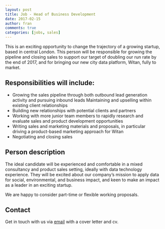 ```yaml
---
layout: post
title: Job - Head of Business Development
date: 2017-02-15
author: fran
comments: true
categories: [jobs, sales]
---
```

This is an exciting opportunity to change the trajectory of a growing
startup, based in central London. This person will be responsible for
growing the pipeline and closing sales to support our target of
doubling our run rate by the end of 2017, and for bringing our new
city data platform, Witan, fully to market.
<!--more-->

## Responsibilities will include:

 - Growing the sales pipeline through both outbound lead generation
   activity and pursuing inbound leads Maintaining and upselling within
   existing client relationships
 - Building new relationships with potential clients and partners
 - Working with more junior team members to rapidly research and
   evaluate sales and product development opportunities
 - Writing sales and marketing materials and proposals, in particular
   driving a product-based marketing approach for Witan
 - Negotiating and closing sales

## Person description

The ideal candidate will be experienced and comfortable in a mixed
consultancy and product sales setting, ideally with data technology
experience. They will be excited about our company’s mission to apply
data for social, environmental, and business impact, and keen to make
an impact as a leader in an exciting startup.

We are happy to consider part-time or flexible working proposals.

## Contact

Get in touch with us via <a href="mailto:theteam@mastodonc.com">email</a>
with a cover letter and cv.
